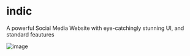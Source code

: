 # indic
A powerful Social Media Website with eye-catchingly stunning UI, and standard feautures




![image](https://user-images.githubusercontent.com/98935919/178254715-2753502e-dac7-44a6-8187-399a0be09eea.png)
